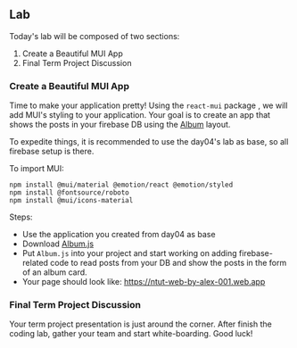 ## Lab

Today's lab will be composed of two sections:
1. Create a Beautiful MUI App
2. Final Term Project Discussion

### Create a Beautiful MUI App

Time to make your application pretty! Using the `react-mui` package , we will add MUI's styling to your application. Your goal is to create an app that shows the posts in your firebase DB using the [Album](https://mui.com/material-ui/getting-started/templates/album/) layout.

To expedite things, it is recommended to use the day04's lab as base, so all firebase setup is there.

To import MUI:
```
npm install @mui/material @emotion/react @emotion/styled
npm install @fontsource/roboto
npm install @mui/icons-material
```

Steps:
* Use the application you created from day04 as base
* Download [Album.js](https://github.com/mui/material-ui/blob/v5.11.0/docs/data/material/getting-started/templates/album/Album.js)
* Put `Album.js` into your project and start working on adding firebase-related code to read posts from your DB and show the posts in the form of an album card.
* Your page should look like: https://ntut-web-by-alex-001.web.app

### Final Term Project Discussion

Your term project presentation is just around the corner. After finish the coding lab, gather your team and start white-boarding. Good luck!
